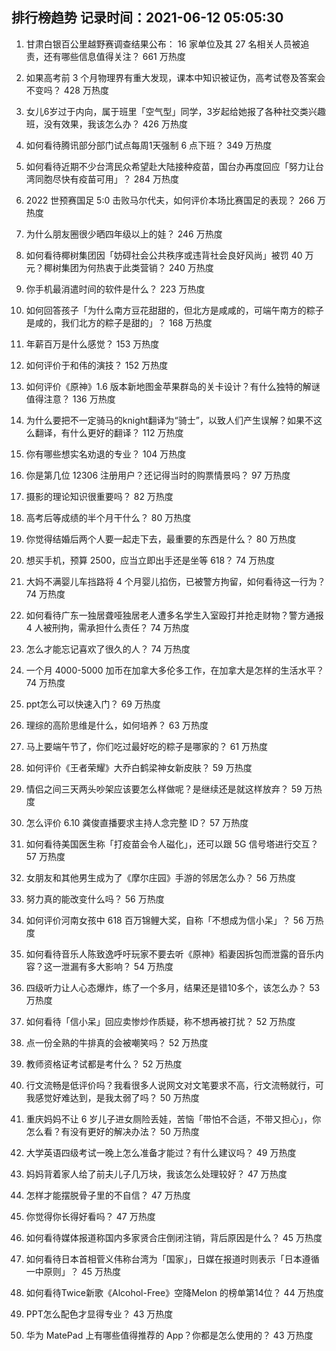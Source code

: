 
## 排行榜趋势 记录时间：2021-06-12 05:05:30
  
  1. 甘肃白银百公里越野赛调查结果公布： 16 家单位及其 27 名相关人员被追责，还有哪些信息值得关注？ 661 万热度
    
  2. 如果高考前 3 个月物理界有重大发现，课本中知识被证伪，高考试卷及答案会不变吗？ 428 万热度
    
  3. 女儿6岁过于内向，属于班里「空气型」同学，3岁起给她报了各种社交类兴趣班，没有效果，我该怎么办？ 426 万热度
    
  4. 如何看待腾讯部分部门试点每周1天强制 6 点下班？ 349 万热度
    
  5. 如何看待近期不少台湾民众希望赴大陆接种疫苗，国台办再度回应「努力让台湾同胞尽快有疫苗可用」？ 284 万热度
    
  6. 2022 世预赛国足 5:0 击败马尔代夫，如何评价本场比赛国足的表现？ 266 万热度
    
  7. 为什么朋友圈很少晒四年级以上的娃？ 246 万热度
    
  8. 如何看待椰树集团因「妨碍社会公共秩序或违背社会良好风尚」被罚 40 万元？椰树集团为何热衷于此类营销？ 240 万热度
    
  9. 你手机最消遣时间的软件是什么？ 223 万热度
    
  10. 如何回答孩子「为什么南方豆花甜甜的，但北方是咸咸的，可端午南方的粽子是咸的，我们北方的粽子是甜的」？ 168 万热度
    
  11. 年薪百万是什么感觉？ 153 万热度
    
  12. 如何评价于和伟的演技？ 152 万热度
    
  13. 如何评价《原神》1.6 版本新地图金苹果群岛的关卡设计？有什么独特的解谜值得注意？ 136 万热度
    
  14. 为什么要把不一定骑马的knight翻译为“骑士”，以致人们产生误解？如果不这么翻译，有什么更好的翻译？ 112 万热度
    
  15. 你有哪些想实名劝退的专业？ 104 万热度
    
  16. 你是第几位 12306 注册用户？还记得当时的购票情景吗？ 97 万热度
    
  17. 摄影的理论知识很重要吗？ 82 万热度
    
  18. 高考后等成绩的半个月干什么？ 80 万热度
    
  19. 你觉得结婚后两个人要一起走下去，最重要的东西是什么？ 80 万热度
    
  20. 想买手机，预算 2500，应当立即出手还是坐等 618？ 74 万热度
    
  21. 大妈不满婴儿车挡路将 4 个月婴儿掐伤，已被警方拘留，如何看待这一行为？ 74 万热度
    
  22. 如何看待广东一独居聋哑独居老人遭多名学生入室殴打并抢走财物？警方通报 4 人被刑拘，需承担什么责任？ 74 万热度
    
  23. 怎么才能忘记喜欢了很久的人？ 74 万热度
    
  24. 一个月 4000-5000 加币在加拿大多伦多工作，在加拿大是怎样的生活水平？ 74 万热度
    
  25. ppt怎么可以快速入门？ 69 万热度
    
  26. 理综的高阶思维是什么，如何培养？ 63 万热度
    
  27. 马上要端午节了，你们吃过最好吃的粽子是哪家的？ 61 万热度
    
  28. 如何评价《王者荣耀》大乔白鹤梁神女新皮肤？ 59 万热度
    
  29. 情侣之间三天两头吵架应该要怎么样做呢？是继续还是就这样放弃？ 59 万热度
    
  30. 怎么评价 6.10 龚俊直播要求主持人念完整 ID？ 57 万热度
    
  31. 如何看待美国医生称「打疫苗会令人磁化」，还可以跟 5G 信号塔进行交互？ 57 万热度
    
  32. 女朋友和其他男生成为了《摩尔庄园》手游的邻居怎么办？ 56 万热度
    
  33. 努力真的能改变什么吗？ 56 万热度
    
  34. 如何评价河南女孩中 618 百万锦鲤大奖，自称「不想成为信小呆」？ 56 万热度
    
  35. 如何看待音乐人陈致逸呼吁玩家不要去听《原神》稻妻因拆包而泄露的音乐内容？这一泄漏有多大影响？ 54 万热度
    
  36. 四级听力让人心态爆炸，练了一个多月，结果还是错10多个，该怎么办？ 53 万热度
    
  37. 如何看待「信小呆」回应卖惨炒作质疑，称不想再被打扰？ 52 万热度
    
  38. 点一份全熟的牛排真的会被嘲笑吗？ 52 万热度
    
  39. 教师资格证考试都是考什么？ 52 万热度
    
  40. 行文流畅是低评价吗？我看很多人说网文对文笔要求不高，行文流畅就行，可我感觉好难达到，是我太弱了吗？ 50 万热度
    
  41. 重庆妈妈不让 6 岁儿子进女厕险丢娃，苦恼「带怕不合适，不带又担心」，你怎么看？有没有更好的解决办法？ 50 万热度
    
  42. 大学英语四级考试一晚上怎么准备才能过？有什么建议吗？ 49 万热度
    
  43. 妈妈背着家人给了前夫儿子几万块，我该怎么处理较好？ 47 万热度
    
  44. 怎样才能摆脱骨子里的不自信？ 47 万热度
    
  45. 你觉得你长得好看吗？ 47 万热度
    
  46. 如何看待媒体报道称国内多家贤合庄倒闭注销，背后原因是什么？ 45 万热度
    
  47. 如何看待日本首相菅义伟称台湾为「国家」，日媒在报道时则表示「日本遵循一中原则」？ 45 万热度
    
  48. 如何看待Twice新歌《Alcohol-Free》空降Melon 的榜单第14位？ 44 万热度
    
  49. PPT怎么配色才显得专业？ 43 万热度
    
  50. 华为 MatePad 上有哪些值得推荐的 App？你都是怎么使用的？ 43 万热度
    